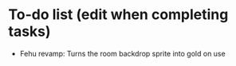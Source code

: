 # To-do list (edit when completing tasks)
- Fehu revamp: Turns the room backdrop sprite into gold on use
